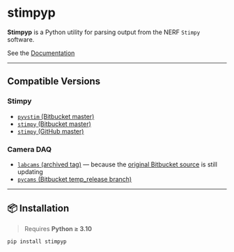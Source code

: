 # stimpyp

**Stimpyp** is a Python utility for parsing output from the NERF `Stimpy` software.

See the [Documentation](https://stimpyp.readthedocs.io/en/latest/index.html)

---

## Compatible Versions

### Stimpy

- [`pyvstim` (Bitbucket master)](https://bitbucket.org/activision/pyvstim/src/master/)
- [`stimpy` (Bitbucket master)](https://bitbucket.org/activision/stimpy/src/master/)
- [`stimpy` (GitHub master)](https://github.com/vision-to-action/stimpy)

### Camera DAQ

- [`labcams` (archived tag)](https://github.com/ytsimon2004/labcams/tree/rig2_labcam_2109) — because
  the [original Bitbucket source](https://bitbucket.org/jpcouto/labcams/src/master/) is still updating
- [`pycams` (Bitbucket temp_release branch)](https://bitbucket.org/activision/labcams/src/temp_release/)

---

## 📦 Installation

> Requires **Python ≥ 3.10**

```bash
pip install stimpyp
```


